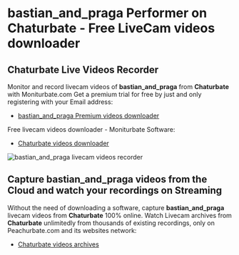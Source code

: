 # bastian_and_praga Performer on Chaturbate - Free LiveCam videos downloader

## Chaturbate Live Videos Recorder

Monitor and record livecam videos of **bastian_and_praga** from **Chaturbate** with Moniturbate.com
Get a premium trial for free by just and only registering with your Email address:
* [bastian_and_praga Premium videos downloader](https://moniturbate.com/request-demo-licence-key.html)

Free livecam videos downloader - Moniturbate Software:
* [Chaturbate videos downloader](https://moniturbate.com/moniturbate-download-software.html)

![bastian_and_praga livecam videos recorder](https://peachurnet.com/templates/moniturbate-software.png)


## Capture bastian_and_praga videos from the Cloud and watch your recordings on Streaming

Without the need of downloading a software, capture **bastian_and_praga** livecam videos from **Chaturbate** 100% online.
Watch Livecam archives from **Chaturbate** unlimitedly from thousands of existing recordings, only on Peachurbate.com and its websites network:
* [Chaturbate videos archives](https://peachurnet.com/)
